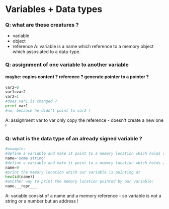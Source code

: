 Variables + Data types
====


### Q: what are these creatures ?
- variable
- object
- reference
A: variable is a name which reference to a memory object which assosiated to a data-type.

### Q: assignment of one variable to another variable
#### maybe: copies content ? reference ? generate pointer to a pointer ?
```python
var2=0
var1=var2
var2=1
#does var1 is changed ? 
print var1
#no, because he didn't point to var2 !
```
A: assignment var to var only copy the reference - doesn't create a new one !


### Q: what is the data type of an already signed variable ?
```python
#example:
#define a variable and make it point to a memory location which holds a string 
name='some string'
#define a variable and make it point to a memory location which holds an integer number
name=9
#print the memory location which our variable is pointing at
hex(id(name))
#another way to print the memory location pointed by our variable:
name.__repr___
```
A: variable consist of a name and a memory reference - so variable is not a string or a number but an address !
